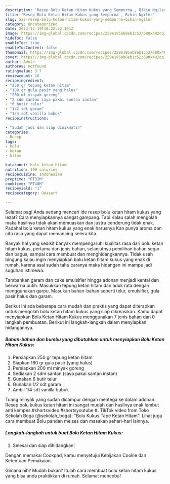 ```yaml
---
description: "Resep Bolu Ketan Hitam Kukus yang Sempurna , Bikin Ngiler"
title: "Resep Bolu Ketan Hitam Kukus yang Sempurna , Bikin Ngiler"
slug: 522-resep-bolu-ketan-hitam-kukus-yang-sempurna-bikin-ngiler
category: Uncategorized
date: 2022-12-19T10:22:52.101Z
image: https://img-global.cpcdn.com/recipes/259e195ab8eb1c52/680x482cq70/bolu-ketan-hitam-kukus-foto-resep-utama.jpg
hideToc: false
enableToc: true
enableTocContent: false
thumbnail: https://img-global.cpcdn.com/recipes/259e195ab8eb1c52/680x482cq70/bolu-ketan-hitam-kukus-foto-resep-utama.jpg
cover: https://img-global.cpcdn.com/recipes/259e195ab8eb1c52/680x482cq70/bolu-ketan-hitam-kukus-foto-resep-utama.jpg
author: Admin
authorAv: notfound
ratingvalue: 3.7
reviewcount: 16
recipeingredient:
- "250 gr tepung ketan hitam"
- "180 gr gula pasir yang halus"
- "200 ml minyak goreng"
- "2 sdm santan saya pakai santan instan"
- "6 butir telur"
- "1/2 sdt garam"
- "1/4 sdt vanilla bubuk"
recipeinstructions:

- "Sudah jadi dan siap dinikmati!"
categories:
- Resep
tags:
- bolu
- ketan
- hitam

katakunci: bolu ketan hitam 
nutrition: 190 calories
recipecuisine: Indonesian
preptime: "PT32M"
cooktime: "PT48M"
recipeyield: "1"
recipecategory: Dessert

---
```



Selamat pagi Anda sedang mencari ide resep bolu ketan hitam kukus yang lezat? Cara menyiapkannya sangat gampang. Tapi Kalau salah mengolah maka hasilnya tidak akan memuaskan dan justru cenderung tidak enak. Padahal bolu ketan hitam kukus yang enak harusnya Kan punya aroma dan cita rasa yang dapat memancing selera kita.


Banyak hal yang sedikit banyak mempengaruhi kualitas rasa dari bolu ketan hitam kukus, pertama dari jenis bahan, selanjutnya pemilihan bahan segar dan bagus, sampai cara membuat dan menghidangkannya. Tidak usah bingung kalau ingin menyiapkan bolu ketan hitam kukus yang enak di rumah, karena asal sudah tahu caranya maka hidangan ini mampu jadi suguhan istimewa.

Tambahkan garam dan cake emulsifier hingga adonan menjadi kental dan berwarna putih. Masukkan tepung ketan hitam dan aduk rata dengan menggunakan garpu. Masukan bahan-bahan seperti telur, emulsifier, gula pasir halus dan garam.


Berikut ini ada beberapa cara mudah dan praktis yang dapat diterapkan untuk mengolah bolu ketan hitam kukus yang siap dikreasikan. Kamu dapat menyiapkan Bolu Ketan Hitam Kukus menggunakan 7 jenis bahan dan 0 langkah pembuatan. Berikut ini langkah-langkah dalam menyiapkan hidangannya.

<!--inarticleads1-->

##### Bahan-bahan dan bumbu yang dibutuhkan untuk menyiapkan Bolu Ketan Hitam Kukus:

1. Persiapkan 250 gr tepung ketan hitam
1. Siapkan 180 gr gula pasir (yang halus)
1. Persiapkan 200 ml minyak goreng
1. Sediakan 2 sdm santan (saya pakai santan instan)
1. Gunakan 6 butir telur
1. Gunakan 1/2 sdt garam
1. Ambil 1/4 sdt vanilla bubuk


Tuang minyak yang sudah dicampur dengan mentega ke dalam adonan. Resep bolu kukus ketan hitam ini sangat mudah dan hasilnya enak lembut anti kempes.#shortsvideo #shortsyoutube #. TikTok video from Toko Sekolah Boga (@sekolah_boga): &#34;Bolu Kukus Tape Ketan Hitam&#34;. Lihat juga cara membuat Bolu pandan meises dan masakan sehari-hari lainnya. 

<!--inarticleads2-->

##### Langkah-langkah untuk buat Bolu Ketan Hitam Kukus:


1. Selesai dan siap dihidangkan!

Dengan memakai Cookpad, kamu menyetujui Kebijakan Cookie dan Ketentuan Pemakaian. 

Gimana nih? Mudah bukan? Itulah cara membuat bolu ketan hitam kukus yang bisa anda praktikkan di rumah. Selamat mencoba!
